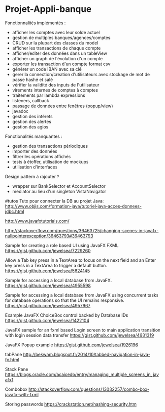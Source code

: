 ﻿# Projet-Appli-banque

Fonctionnalités implémentés :
- afficher les comptes avec leur solde actuel
- gestion de multiples banques/agences/comptes
- CRUD sur la plupart des classes du model
- afficher les transactions de chaque compte
- afficher/editer des données dans un tableView
- afficher un graph de l'évolution d'un compte
- exporter les transaction d'un compte format csv
- générer un code IBAN avec sa clé
- gerer la connection/creation d'utilisateurs avec stockage de mot de passe hashé et salé
- vérifier la validité des inputs de l'utilisateur
- virements internes de comptes à comptes
- traitements par lambda expressions
- listeners, callback
- passage de données entre fenêtres (popup/view)
- javadoc
- gestion des intérets 
- gestion des alertes
- gestion des agios

Fonctionalités manquantes :

- gestion des transactions périodiques
- importer des données
- filtrer les opérations affichés
- tests à étoffer, utilisation de mockups
- utilisation d'interfaces

Design pattern à rajouter ?
 
- wrapper sur BankSelector et AccountSelector
- mediator au lieu d'un singleton VistaNavigator


	


#tutos
Tuto pour connecter la DB au projet Java:
http://www.objis.com/formation-java/tutoriel-java-acces-donnees-jdbc.html

http://www.javafxtutorials.com/

http://stackoverflow.com/questions/36463725/changing-scenes-in-javafx-nullpointerexception/36463793#36463793

Sample for creating a role based UI using JavaFX FXML 
https://gist.github.com/jewelsea/7229260

Allow a Tab key press in a TextArea to focus on the next field and an Enter key press in a TextArea to trigger a default button. 
https://gist.github.com/jewelsea/5624145

Sample for accessing a local database from JavaFX.
https://gist.github.com/jewelsea/4955598

Sample for accessing a local database from JavaFX using concurrent tasks for database operations so that the UI remains responsive. 
https://gist.github.com/jewelsea/4957967

Example JavaFX ChoiceBox control backed by Database IDs 
https://gist.github.com/jewelsea/1422104

JavaFX sample for an fxml based Login screen to main application transition with login session data transfer 
https://gist.github.com/jewelsea/4631319

JavaFX Popup example 
https://gist.github.com/jewelsea/1926196

tabPane
http://bekwam.blogspot.fr/2014/10/tabbed-navigation-in-java-fx.html

Stack Pane 
https://blogs.oracle.com/acaicedo/entry/managing_multiple_screens_in_javafx1

Combobox
http://stackoverflow.com/questions/13032257/combo-box-javafx-with-fxml

Storing passwords 
https://crackstation.net/hashing-security.htm
